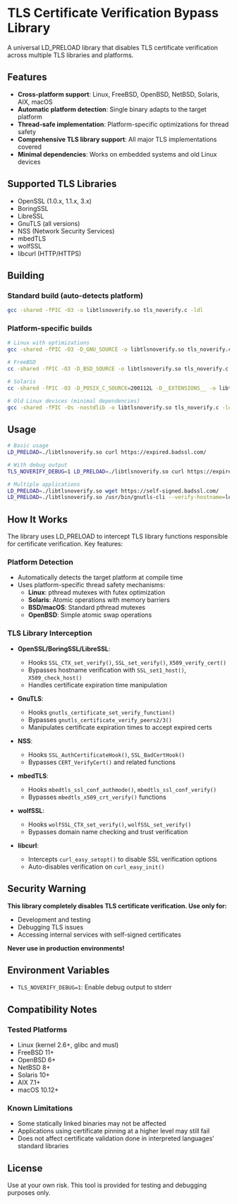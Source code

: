 # TLS Certificate Verification Bypass Library

A universal LD_PRELOAD library that disables TLS certificate verification across multiple TLS libraries and platforms.

## Features

- **Cross-platform support**: Linux, FreeBSD, OpenBSD, NetBSD, Solaris, AIX, macOS
- **Automatic platform detection**: Single binary adapts to the target platform
- **Thread-safe implementation**: Platform-specific optimizations for thread safety
- **Comprehensive TLS library support**: All major TLS implementations covered
- **Minimal dependencies**: Works on embedded systems and old Linux devices

## Supported TLS Libraries

- OpenSSL (1.0.x, 1.1.x, 3.x)
- BoringSSL
- LibreSSL
- GnuTLS (all versions)
- NSS (Network Security Services)
- mbedTLS
- wolfSSL
- libcurl (HTTP/HTTPS)

## Building

### Standard build (auto-detects platform)
```bash
gcc -shared -fPIC -O3 -o libtlsnoverify.so tls_noverify.c -ldl
```

### Platform-specific builds
```bash
# Linux with optimizations
gcc -shared -fPIC -O3 -D_GNU_SOURCE -o libtlsnoverify.so tls_noverify.c -ldl -pthread

# FreeBSD
cc -shared -fPIC -O3 -D_BSD_SOURCE -o libtlsnoverify.so tls_noverify.c

# Solaris
cc -shared -fPIC -O3 -D_POSIX_C_SOURCE=200112L -D__EXTENSIONS__ -o libtlsnoverify.so tls_noverify.c -ldl

# Old Linux devices (minimal dependencies)
gcc -shared -fPIC -Os -nostdlib -o libtlsnoverify.so tls_noverify.c -ldl
```

## Usage

```bash
# Basic usage
LD_PRELOAD=./libtlsnoverify.so curl https://expired.badssl.com/

# With debug output
TLS_NOVERIFY_DEBUG=1 LD_PRELOAD=./libtlsnoverify.so curl https://expired.badssl.com/

# Multiple applications
LD_PRELOAD=./libtlsnoverify.so wget https://self-signed.badssl.com/
LD_PRELOAD=./libtlsnoverify.so /usr/bin/gnutls-cli --verify-hostname=lol expired.badssl.com 443
```

## How It Works

The library uses LD_PRELOAD to intercept TLS library functions responsible for certificate verification. Key features:

### Platform Detection
- Automatically detects the target platform at compile time
- Uses platform-specific thread safety mechanisms:
  - **Linux**: pthread mutexes with futex optimization
  - **Solaris**: Atomic operations with memory barriers
  - **BSD/macOS**: Standard pthread mutexes
  - **OpenBSD**: Simple atomic swap operations

### TLS Library Interception
- **OpenSSL/BoringSSL/LibreSSL**: 
  - Hooks `SSL_CTX_set_verify()`, `SSL_set_verify()`, `X509_verify_cert()`
  - Bypasses hostname verification with `SSL_set1_host()`, `X509_check_host()`
  - Handles certificate expiration time manipulation
  
- **GnuTLS**: 
  - Hooks `gnutls_certificate_set_verify_function()`
  - Bypasses `gnutls_certificate_verify_peers2/3()`
  - Manipulates certificate expiration times to accept expired certs
  
- **NSS**: 
  - Hooks `SSL_AuthCertificateHook()`, `SSL_BadCertHook()`
  - Bypasses `CERT_VerifyCert()` and related functions
  
- **mbedTLS**: 
  - Hooks `mbedtls_ssl_conf_authmode()`, `mbedtls_ssl_conf_verify()`
  - Bypasses `mbedtls_x509_crt_verify()` functions
  
- **wolfSSL**: 
  - Hooks `wolfSSL_CTX_set_verify()`, `wolfSSL_set_verify()`
  - Bypasses domain name checking and trust verification
  
- **libcurl**: 
  - Intercepts `curl_easy_setopt()` to disable SSL verification options
  - Auto-disables verification on `curl_easy_init()`

## Security Warning

**This library completely disables TLS certificate verification. Use only for:**
- Development and testing
- Debugging TLS issues
- Accessing internal services with self-signed certificates

**Never use in production environments!**

## Environment Variables

- `TLS_NOVERIFY_DEBUG=1`: Enable debug output to stderr

## Compatibility Notes

### Tested Platforms
- Linux (kernel 2.6+, glibc and musl)
- FreeBSD 11+
- OpenBSD 6+
- NetBSD 8+
- Solaris 10+
- AIX 7.1+
- macOS 10.12+

### Known Limitations
- Some statically linked binaries may not be affected
- Applications using certificate pinning at a higher level may still fail
- Does not affect certificate validation done in interpreted languages' standard libraries

## License

Use at your own risk. This tool is provided for testing and debugging purposes only.
